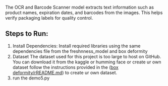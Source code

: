 The OCR and Barcode Scanner model extracts text information such as product names, expiration dates, and barcodes from the images. This helps verify packaging labels for quality control.
## Steps to Run:
1. Install Dependencies:
  Install required libraries using the same dependencies file from the freshnness_model and box deformity
2. Dataset
   The dataset used for this project is too large to host on GitHub. You can download it from the kaggle or humming face or create ur own dataset
   follow the instructions provided in the ([box deformity/rREADME.md](https://github.com/sayantani-12/Smart-Vision-Technology-Quality-Control-Robotics-/blob/main/box%20deformity/rREADME.md)) to create ur own dataset.
3. run the demo5.py
   
